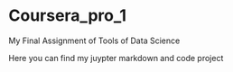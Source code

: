 # Coursera_pro_1
My Final Assignment of Tools of Data Science

Here you can find my juypter markdown and code project
